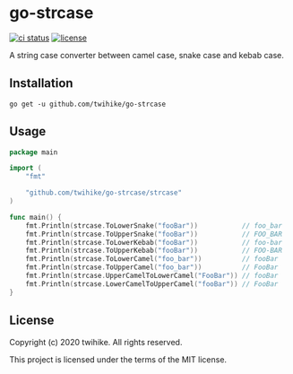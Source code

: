 # go-strcase

[![ci status](https://github.com/twihike/go-strcase/workflows/ci/badge.svg)](https://github.com/twihike/go-strcase/actions) [![license](https://img.shields.io/github/license/twihike/go-strcase)](LICENSE)

A string case converter between camel case, snake case and kebab case.

## Installation

```shell
go get -u github.com/twihike/go-strcase
```

## Usage

```go
package main

import (
    "fmt"

    "github.com/twihike/go-strcase/strcase"
)

func main() {
    fmt.Println(strcase.ToLowerSnake("fooBar"))           // foo_bar
    fmt.Println(strcase.ToUpperSnake("fooBar"))           // FOO_BAR
    fmt.Println(strcase.ToLowerKebab("fooBar"))           // foo-bar
    fmt.Println(strcase.ToUpperKebab("fooBar"))           // FOO-BAR
    fmt.Println(strcase.ToLowerCamel("foo_bar"))          // fooBar
    fmt.Println(strcase.ToUpperCamel("foo_bar"))          // FooBar
    fmt.Println(strcase.UpperCamelToLowerCamel("FooBar")) // fooBar
    fmt.Println(strcase.LowerCamelToUpperCamel("fooBar")) // FooBar
}
```

## License

Copyright (c) 2020 twihike. All rights reserved.

This project is licensed under the terms of the MIT license.
